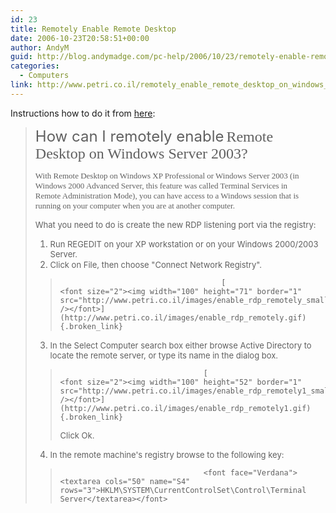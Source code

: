 ```yaml
---
id: 23
title: Remotely Enable Remote Desktop
date: 2006-10-23T20:58:51+00:00
author: AndyM
guid: http://blog.andymadge.com/pc-help/2006/10/23/remotely-enable-remote-desktop/
categories:
  - Computers
link: http://www.petri.co.il/remotely_enable_remote_desktop_on_windows_server_2003.htm
---
```

Instructions how to do it from [here](http://www.petri.co.il/remotely_enable_remote_desktop_on_windows_server_2003.htm):

<!--more-->

> <font size="5">How can I remotely enable</font> <font size="5" face="Verdana">Remote Desktop on Windows Server 2003?</font>
> 
> <p style="margin-right: 30px">
>   <font size="2" face="Verdana">With Remote Desktop on Windows XP Professional or Windows Server 2003 (in Windows 2000 Advanced Server, this feature was called Terminal Services in Remote Administration Mode), you can have access to a Windows session that is running on your computer when you are at another computer. </font>
> </p>
> 
> <font size="2">What you need to do is create the new RDP listening port via the registry:</font>
> 
>   1. <font size="2">Run REGEDIT on your XP workstation or on your Windows 2000/2003 Server. </font>
>   2. <font size="2">Click on File, then choose "Connect Network Registry".</font>
> 
> >  										[ 										<font size="2"><img width="100" height="71" border="1" src="http://www.petri.co.il/images/enable_rdp_remotely_small.gif" /></font>](http://www.petri.co.il/images/enable_rdp_remotely.gif){.broken_link}
> 
> <ol start="3">
>   <li>
>     <font size="2">In the Select Computer search box either browse Active Directory to locate the remote server, or type its name in the dialog box.</font>
>   </li>
> </ol>
> 
> >  									[ 									<font size="2"><img width="100" height="52" border="1" src="http://www.petri.co.il/images/enable_rdp_remotely1_small.gif" /></font>](http://www.petri.co.il/images/enable_rdp_remotely1.gif){.broken_link}
> > 
> > <font size="2">Click Ok.</font>
> 
> <ol start="5">
>   <li value="4">
>     <font size="2">In the remote machine's registry browse to the following key:</font>
>   </li>
> </ol>
> 
> >  									<font face="Verdana"><textarea cols="50" name="S4" rows="3">HKLM\SYSTEM\CurrentControlSet\Control\Terminal Server</textarea></font>